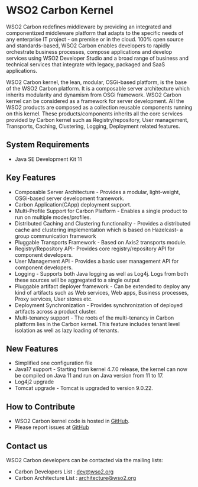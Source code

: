 # WSO2 Carbon Kernel

WSO2 Carbon redefines middleware by providing an integrated and componentized middleware platform that adapts to the specific needs of any enterprise IT project - on premise or in the cloud. 100% open source and standards-based, WSO2 Carbon enables developers to rapidly orchestrate business processes, compose applications and develop services using WSO2 Developer Studio and a broad range of business and technical services that integrate with legacy, packaged and SaaS applications.

WSO2 Carbon kernel, the lean, modular, OSGi-based platform, is the base of the WSO2 Carbon platform. It is a composable server architecture which inherits modularity and dynamism from OSGi framework. WSO2 Carbon kernel can be considered as a framework for server development. All the WSO2 products are composed as a collection reusable components running on this kernel. These products/components inherits all the core services provided by Carbon kernel such as Registry/repository, User management, Transports, Caching, Clustering, Logging, Deployment related features.

## System Requirements
* Java SE Development Kit 11


## Key Features
* Composable Server Architecture - Provides a modular, light-weight, OSGi-based server development framework.
* Carbon Application(CApp) deployment support.
* Multi-Profile Support for Carbon Platform - Enables a single product to run on multiple modes/profiles.
* Distributed Caching and Clustering functionality - Provides a distributed cache and clustering implementation which is based on Hazelcast- a group communication framework
* Pluggable Transports Framework - Based on Axis2 transports module.
* Registry/Repository API- Provides core registry/repository API for component developers.
* User Management API - Provides a basic user management API for component developers.
* Logging - Supports both Java logging as well as Log4j. Logs from both these sources will be aggregated to a single output
* Pluggable artifact deployer framework - Can be extended to deploy any kind of artifacts such as Web services, Web apps, Business processes, Proxy services, User stores etc.
* Deployment Synchronization - Provides synchronization of deployed artifacts across a product cluster.
* Multi-tenancy support - The roots of the multi-tenancy in Carbon platform lies in the Carbon kernel. This feature includes tenant level isolation as well as lazy loading of tenants.

## New Features
* Simplified one configuration file
* Java17 support - Starting from kernel 4.7.0 release, the kernel can now be compiled on Java 11 and run on Java version from 11 to 17.
* Log4j2 upgrade
* Tomcat upgrade - Tomcat is upgraded to version 9.0.22. 


## How to Contribute

* WSO2 Carbon kernel code is hosted in [GitHub](https://github.com/wso2/carbon-kernel/tree/4.5.x).
* Please report issues at [GitHub](https://github.com/wso2/carbon-kernel/issues)

## Contact us

WSO2 Carbon developers can be contacted via the mailing lists:

* Carbon Developers List : dev@wso2.org
* Carbon Architecture List : architecture@wso2.org

